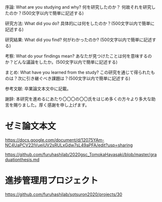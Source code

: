 序論:
What are you studying and why? 何を研究したのか？ 何故それを研究したのか？(500文字以内で簡単に記述する)

研究方法:
What did you do? 具体的には何をしたのか？(500文字以内で簡単に記述する)

研究結果:
What did you find? 何がわかったのか? (500文字以内で簡単に記述する)

考察:
What do your findings mean? あなたが見つけたことは何を意味するのか？どんな議論をしたか。(500文字以内で簡単に記述する)

まとめ:
What have you learned from the study? この研究を通じて得られたものは？次に引き継ぐべき課題は？(500文字以内で簡単に記述する)

参考文献:
卒業論文本文中に記載。

謝辞:
本研究を進めるにあたり〇〇〇の〇〇氏をはじめ多くの方々より多大な助言を賜りました。厚く感謝を申し上げます。

# ゼミ論文本文

https://docs.google.com/document/d/12075YAm-NC4UaPCV22lVuejUV2sRULxGdw7sL49aPFA/edit?usp=sharing

https://github.com/furuhashilab/2020gsc_TomokaHayasaki/blob/master/graduationthesis.md

# 進捗管理用プロジェクト

https://github.com/furuhashilab/sotsuron2020/projects/30
